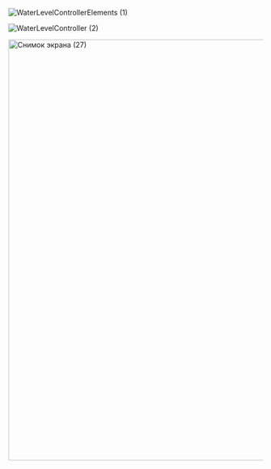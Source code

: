 
![WaterLevelControllerElements (1)](https://github.com/user-attachments/assets/b04a517f-ccfc-445f-998f-c748a1071114)


![WaterLevelController (2)](https://github.com/user-attachments/assets/3c300df7-9216-407d-ad4f-6b4e96ef614f)


<img width="665" height="833" alt="Снимок экрана (27)" src="https://github.com/user-attachments/assets/e4c32e6d-64af-4aed-8392-9d754a950453" />
